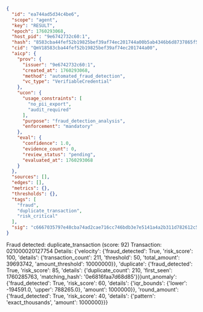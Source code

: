 ```json
{
  "id": "ea744ad5d34c4be6",
  "scope": "agent",
  "key": "RESULT",
  "epoch": 1760293068,
  "host_pid": "9e6742732c60:1",
  "hash": "8583cba44fef52b19825bef39af74ec201744a00b5ab4346b6d8737865f5c12b",
  "cid": "QmV18583cba44fef52b19825bef39af74ec201744a00",
  "aicp": {
    "prov": {
      "issuer": "9e6742732c60:1",
      "created_at": 1760293068,
      "method": "automated_fraud_detection",
      "vc_type": "VerifiableCredential"
    },
    "ucon": {
      "usage_constraints": [
        "no_pii_export",
        "audit_required"
      ],
      "purpose": "fraud_detection_analysis",
      "enforcement": "mandatory"
    },
    "eval": {
      "confidence": 1.0,
      "evidence_count": 0,
      "review_status": "pending",
      "evaluated_at": 1760293068
    }
  },
  "sources": [],
  "edges": [],
  "metrics": {},
  "thresholds": {},
  "tags": [
    "fraud",
    "duplicate_transaction",
    "risk_critical"
  ],
  "sig": "c6667035797e48cba74ad2cae716cc746bdb3e7e5141a4a2b311d782612c52b7"
}
```

Fraud detected: duplicate_transaction (score: 92)
Transaction: 021000020127754
Details: {'velocity': {'fraud_detected': True, 'risk_score': 100, 'details': {'transaction_count': 211, 'threshold': 50, 'total_amount': 39693742, 'amount_threshold': 10000000}}, 'duplicate': {'fraud_detected': True, 'risk_score': 85, 'details': {'duplicate_count': 210, 'first_seen': 1760285763, 'matching_hash': '0e6816faa7d68d85'}}}unt_anomaly': {'fraud_detected': True, 'risk_score': 60, 'details': {'iqr_bounds': {'lower': -194591.0, 'upper': 788265.0}, 'amount': 1000000}}, 'round_amount': {'fraud_detected': True, 'risk_score': 40, 'details': {'pattern': 'exact_thousands', 'amount': 1000000}}}